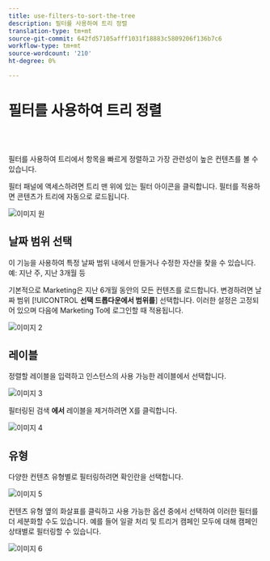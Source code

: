 ```yaml
---
title: use-filters-to-sort-the-tree
description: 필터를 사용하여 트리 정렬
translation-type: tm+mt
source-git-commit: 642fd57105afff1031f18883c5809206f136b7c6
workflow-type: tm+mt
source-wordcount: '210'
ht-degree: 0%

---
```



# 필터를 사용하여 트리 정렬

<br> 

필터를 사용하여 트리에서 항목을 빠르게 정렬하고 가장 관련성이 높은 컨텐츠를 볼 수 있습니다.

필터 패널에 액세스하려면 트리 맨 위에 있는 필터 아이콘을 클릭합니다. 필터를 적용하면 콘텐츠가 트리에 자동으로 로드됩니다.

![이미지 원](/help/sky/assets/tree/use-filters-to-sort-the-tree/use-filters-to-sort-the-tree-1.png)

## 날짜 범위 선택

이 기능을 사용하여 특정 날짜 범위 내에서 만들거나 수정한 자산을 찾을 수 있습니다.예: 지난 주, 지난 3개월 등

기본적으로 Marketing은 지난 6개월 동안의 모든 컨텐츠를 로드합니다. 변경하려면 날짜 범위 [!UICONTROL **선택 드롭다운에서 범위를**] 선택합니다. 이러한 설정은 고정되어 있으며 다음에 Marketing To에 로그인할 때 적용됩니다.

![이미지 2](/help/sky/assets/tree/use-filters-to-sort-the-tree/use-filters-to-sort-the-tree-2.png)

## 레이블

정렬할 레이블을 입력하고 인스턴스의 사용 가능한 레이블에서 선택합니다.

![이미지 3](/help/sky/assets/tree/use-filters-to-sort-the-tree/use-filters-to-sort-the-tree-3.png)

필터링된 검색 **에서** 레이블을 제거하려면 X를 클릭합니다.

![이미지 4](/help/sky/assets/tree/use-filters-to-sort-the-tree/use-filters-to-sort-the-tree-4.png)

## 유형

다양한 컨텐츠 유형별로 필터링하려면 확인란을 선택합니다.

![이미지 5](/help/sky/assets/tree/use-filters-to-sort-the-tree/use-filters-to-sort-the-tree-5.png)

컨텐츠 유형 옆의 화살표를 클릭하고 사용 가능한 옵션 중에서 선택하여 이러한 필터를 더 세분화할 수도 있습니다. 예를 들어 일괄 처리 및 트리거 캠페인 모두에 대해 캠페인 상태별로 필터링할 수 있습니다.

![이미지 6](/help/sky/assets/tree/use-filters-to-sort-the-tree/use-filters-to-sort-the-tree-6.png)
